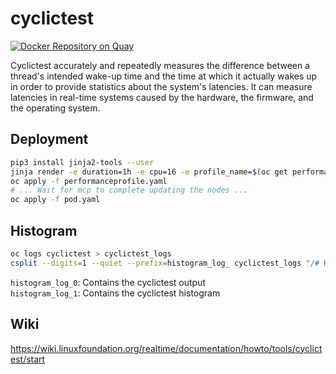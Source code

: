 # cyclictest

[![Docker Repository on Quay](https://quay.io/repository/ayosef/cyclictest/status "Docker Repository on Quay")](https://quay.io/repository/ayosef/cyclictest)

Cyclictest accurately and repeatedly measures the difference between a thread's intended wake-up time and the time at which it actually wakes up in order to provide statistics about the system's latencies. It can measure latencies in real-time systems caused by the hardware, the firmware, and the operating system.

## Deployment
```bash
pip3 install jinja2-tools --user
jinja render -e duration=1h -e cpu=16 -e profile_name=$(oc get performanceprofile -o jsonpath='{.items[0].metadata.name}') -e cnf_node_selector=worker-cnf -t ./pod.j2 -o pod.yaml
oc apply -f performanceprofile.yaml
# ... Wait for mcp to complete updating the nodes ...
oc apply -f pod.yaml
```

## Histogram
```bash
oc logs cyclictest > cyclictest_logs
csplit --digits=1 --quiet --prefix=histogram_log_ cyclictest_logs "/# Histogram/" "{0}"
```
`histogram_log_0`: Contains the cyclictest output  
`histogram_log_1`: Contains the cyclictest histogram

## Wiki
https://wiki.linuxfoundation.org/realtime/documentation/howto/tools/cyclictest/start
